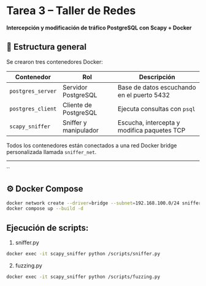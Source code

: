 # Tarea 3 – Taller de Redes  
**Intercepción y modificación de tráfico PostgreSQL con Scapy + Docker**

## 🧱 Estructura general

Se crearon tres contenedores Docker:

| Contenedor       | Rol                   | Descripción                                     |
|------------------|------------------------|-------------------------------------------------|
| `postgres_server`| Servidor PostgreSQL     | Base de datos escuchando en el puerto 5432     |
| `postgres_client`| Cliente de PostgreSQL   | Ejecuta consultas con `psql`                   |
| `scapy_sniffer`  | Sniffer y manipulador   | Escucha, intercepta y modifica paquetes TCP    |

Todos los contenedores están conectados a una red Docker bridge personalizada llamada `sniffer_net`.

---
``
## ⚙️ Docker Compose

```bash
docker network create --driver=bridge --subnet=192.168.100.0/24 sniffer_net
docker compose up --build -d
```

## Ejecución de scripts:
1. sniffer.py
```bash
docker exec -it scapy_sniffer python /scripts/sniffer.py
```

2. fuzzing.py
```bash
docker exec -it scapy_sniffer python /scripts/fuzzing.py
```


